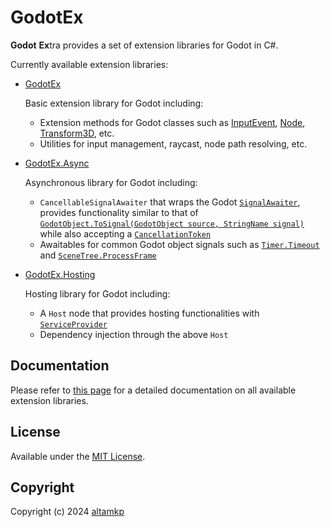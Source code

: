 # GodotEx

**Godot** **Ex**tra provides a set of extension libraries for Godot in C#.

Currently available extension libraries:

- [GodotEx](https://altamkp.github.io/GodotEx/docs/GodotEx/BasicExtensions.html)

  Basic extension library for Godot including:

  - Extension methods for Godot classes such as [InputEvent](https://docs.godotengine.org/en/stable/classes/class_inputevent.html), [Node](https://docs.godotengine.org/en/stable/classes/class_node.html), [Transform3D](https://docs.godotengine.org/en/stable/classes/class_transform3d.html), etc. 
  - Utilities for input management, raycast, node path resolving, etc.

- [GodotEx.Async](https://altamkp.github.io/GodotEx/docs/GodotEx.Async/AsynchronousExtensions.html)

  Asynchronous library for Godot including:

  - `CancellableSignalAwaiter` that wraps the Godot [`SignalAwaiter`](https://github.com/godotengine/godot/blob/master/modules/mono/glue/GodotSharp/GodotSharp/Core/SignalAwaiter.cs), provides functionality similar to that of [`GodotObject.ToSignal(GodotObject source, StringName signal)`](https://github.com/godotengine/godot/blob/master/modules/mono/glue/GodotSharp/GodotSharp/Core/GodotObject.base.cs#L175) while also accepting a [`CancellationToken`](https://learn.microsoft.com/en-us/dotnet/api/system.threading.cancellationtoken?view=net-8.0)
  - Awaitables for common Godot object signals such as [`Timer.Timeout`](https://docs.godotengine.org/en/stable/classes/class_timer.html#:~:text=%C2%B6-,timeout) and [`SceneTree.ProcessFrame`](https://docs.godotengine.org/en/stable/classes/class_scenetree.html#:~:text=the%20SceneTree.-,process_frame)

- [GodotEx.Hosting](https://altamkp.github.io/GodotEx/docs/GodotEx.Hosting/Hosting.html)

  Hosting library for Godot including:

  - A `Host` node that provides hosting functionalities with [`ServiceProvider`](https://learn.microsoft.com/en-us/dotnet/api/microsoft.extensions.dependencyinjection.serviceprovider?view=dotnet-plat-ext-8.0)
  - Dependency injection through the above `Host`

## Documentation

Please refer to [this page](https://altamkp.github.io/GodotEx) for a detailed documentation on all available extension libraries.

## License

Available under the [MIT License](LICENSE.md).

## Copyright

Copyright (c) 2024 [altamkp](https://github.com/altamkp)
